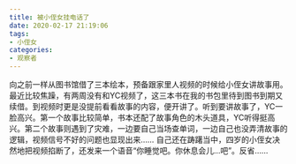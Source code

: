 ```yaml
---
title: 被小侄女挂电话了
date: 2020-02-17 21:19:06
tags:
- 小侄女 
categories:
- 观察者
---
```


向之前一样从图书馆借了三本绘本，预备跟家里人视频的时候给小侄女讲故事用。最近比较焦躁，有两周没有和YC视频了，这三本书在我的书包里待到图书到期又续借。到视频时更是没提前看看故事的内容，便开讲了。听到要讲故事了，YC一脸高兴。第一个故事比较简单，书本还配了故事角色的木头道具，YC听得挺高兴。第二个故事则遇到了灾难，一边要自己当场查单词，一边自己也没弄清故事的逻辑，视频信号不好的问题也显现出来…… 自己还在踌躇当中，四岁的小侄女决然地把视频掐断了，还发来一个语音“你睡觉吧。你休息会儿…吧”。反省……
